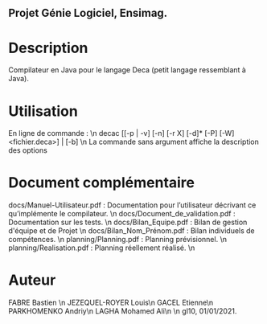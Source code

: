 ## Projet Génie Logiciel, Ensimag.

# Description
Compilateur en Java pour le langage Deca (petit langage ressemblant à Java).

# Utilisation
En ligne de commande : \n
decac [[-p | -v] [-n] [-r X] [-d]* [-P] [-W] <fichier.deca>] | [-b] \n
La commande sans argument affiche la description des options

# Document complémentaire
docs/Manuel-Utilisateur.pdf : Documentation pour l’utilisateur décrivant ce qu’implémente le compilateur. \n
docs/Document_de_validation.pdf : Documentation sur les tests. \n
docs/Bilan_Equipe.pdf : Bilan de gestion d'équipe et de Projet \n
docs/Bilan_Nom_Prénom.pdf : Bilan individuels de compétences. \n
planning/Planning.pdf : Planning prévisionnel. \n
planning/Realisation.pdf : Planning réellement réalisé. \n


# Auteur
FABRE Bastien \n
JEZEQUEL-ROYER Louis\n
GACEL Etienne\n
PARKHOMENKO Andriy\n
LAGHA Mohamed Ali\n
\n
gl10, 01/01/2021.
